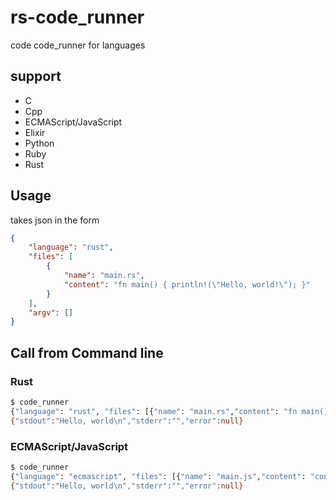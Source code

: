 # rs-code_runner

code code_runner for languages

## support

*   C
*   Cpp
*   ECMAScript/JavaScript
*   Elixir
*   Python
*   Ruby
*   Rust

## Usage

takes json in the form

```json
{
	"language": "rust",
	"files": [
		{
			"name": "main.rs",
			"content": "fn main() { println!(\"Hello, world!\"); }"
		}
	],
	"argv": []
}
```

## Call from Command line

### Rust

```bash
$ code_runner
{"language": "rust", "files": [{"name": "main.rs","content": "fn main() { println!(\"Hello, world\"); }"}], "argv": []}
{"stdout":"Hello, world\n","stderr":"","error":null}
```

### ECMAScript/JavaScript

```bash
$ code_runner
{"language": "ecmascript", "files": [{"name": "main.js","content": "console.log(\"Hello, world!\");"}], "argv": []}
{"stdout":"Hello, world\n","stderr":"","error":null}
```
